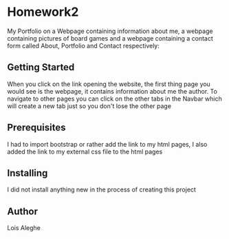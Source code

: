 # Homework2

My Portfolio on a Webpage containing information about me, a webpage containing pictures of board games and a webpage containing a contact form called About, Portfolio and Contact respectively:

## Getting Started

When you click on the link opening the website, the first thing page you would see is the webpage, it contains information about me the author. To navigate to other pages you can click on the other tabs in the Navbar which will create a new tab just so you don't lose the other page 

## Prerequisites

I had to import bootstrap or rather add the link to my html pages, I also added the link to my external css file to the html pages

## Installing

I did not install anything new in the process of creating this project

## Author

Lois Aleghe
